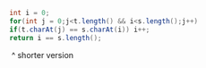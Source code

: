 ```java
int i = 0;
for(int j = 0;j<t.length() && i<s.length();j++)
if(t.charAt(j) == s.charAt(i)) i++;
return i == s.length();
```
​
^ shorter version